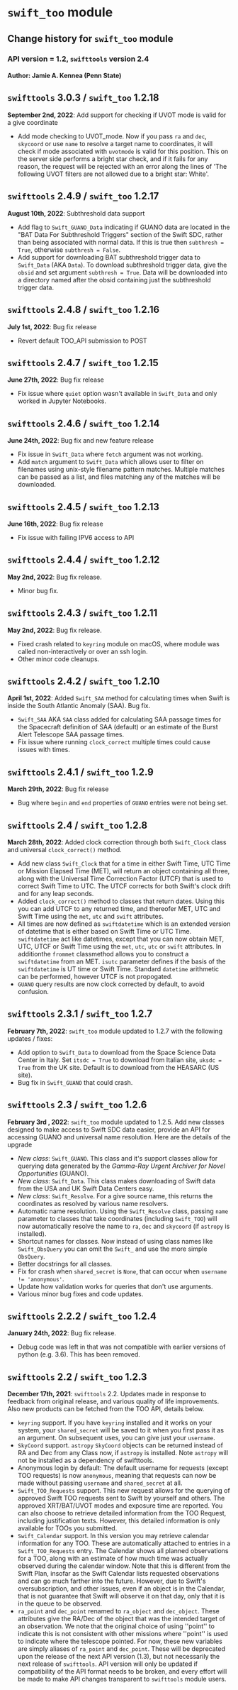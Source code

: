 # `swift_too` module

## Change history for `swift_too` module

### API version = 1.2, `swifttools` version 2.4

#### Author: Jamie A. Kennea (Penn State)

## `swifttools` 3.0.3 / `swift_too` 1.2.18

**September 2nd, 2022**: Add support for checking if UVOT mode is valid for a give coordinate

* Add mode checking to UVOT_mode. Now if you pass `ra` and `dec`, `skycoord` or use `name` to resolve a target name to coordinates, it will check if mode associated with `uvotmode` is valid for this position. This on the server side performs a bright star check, and if it fails for any reason, the request will be rejected with an error along the lines of 'The following UVOT filters are not allowed due to a bright star: White'.

## `swifttools` 2.4.9 / `swift_too` 1.2.17

**August 10th, 2022**: Subthreshold data support

* Add flag to `Swift_GUANO_Data` indicating if GUANO data are located in the "BAT Data For Subthreshold Triggers" section of the Swift SDC, rather than being associated with normal data. If this is true then `subthresh = True`, otherwise `subthresh = False`.
* Add support for downloading BAT subthreshold trigger data to `Swift_Data` (AKA `Data`). To download subthreshold trigger data, give the `obsid` and set argument `subthresh = True`. Data will be downloaded into a directory named after the obsid containing just the subthreshold trigger data.

## `swifttools` 2.4.8 / `swift_too` 1.2.16

**July 1st, 2022**: Bug fix release

* Revert default TOO_API submission to POST

## `swifttools` 2.4.7 / `swift_too` 1.2.15

**June 27th, 2022**: Bug fix release

* Fix issue where `quiet` option wasn't available in `Swift_Data` and only worked in Jupyter Notebooks.

## `swifttools` 2.4.6 / `swift_too` 1.2.14

**June 24th, 2022**: Bug fix and new feature release

* Fix issue in `Swift_Data` where `fetch` argument was not working.
* Add `match` argument to `Swift_Data` which allows user to filter on filenames using unix-style filename pattern matches. Multiple matches can be passed as a list, and files matching any of the matches will be downloaded.

## `swifttools` 2.4.5 / `swift_too` 1.2.13

**June 16th, 2022**: Bug fix release

* Fix issue with failing IPV6 access to API

## `swifttools` 2.4.4 / `swift_too` 1.2.12

**May 2nd, 2022**: Bug fix release.

* Minor bug fix.

## `swifttools` 2.4.3 / `swift_too` 1.2.11

**May 2nd, 2022**: Bug fix release.

* Fixed crash related to `keyring` module on macOS, where module was called non-interactively or over an ssh login.
* Other minor code cleanups.

## `swifttools` 2.4.2 / `swift_too` 1.2.10

**April 1st, 2022**: Added `Swift_SAA` method for calculating times when Swift is inside the South Atlantic Anomaly (SAA). Bug fix.

* `Swift_SAA` AKA `SAA` class added for calculating SAA passage times for the Spacecraft definition of SAA (default) or an estimate of the Burst Alert Telescope SAA passage times.
* Fix issue where running `clock_correct` multiple times could cause issues with times.

## `swifttools` 2.4.1 / `swift_too` 1.2.9

**March 29th, 2022**: Bug fix release

* Bug where `begin` and `end` properties of `GUANO` entries were not being set.

## `swifttools` 2.4 / `swift_too` 1.2.8

**March 28th, 2022**: Added clock correction through both `Swift_Clock` class and universal `clock_correct()` method.

* Add new class `Swift_Clock` that for a time in either Swift Time, UTC Time or Mission Elapsed Time (MET), will return an object containing all three, along with the Universal Time Correction Factor (UTCF) that is used to correct Swift Time to UTC. The UTCF corrects for both Swift's clock drift and for any leap seconds.
* Added `clock_correct()` method to classes that return dates. Using this you can add UTCF to any returned time, and thereofer MET, UTC and Swift Time using the `met`, `utc` and `swift` attributes.
* All times are now defined as `swiftdatetime` which is an extended version of datetime that is either based on Swift Time or UTC Time. `swiftdatetime` act like datetimes, except that you can now obtain MET, UTC, UTCF or Swift Time using the `met`, `utc`, `utc` or `swift` attributes. In additionthe `frommet` classmethod allows you to construct a `swiftdatetime` from an MET. `isutc` parameter defines if the basis of the `swiftdatetime` is UT time or Swift Time. Standard `datetime` arithmetic can be performed, however UTCF is not propogated.
* `GUANO` query results are now clock corrected by default, to avoid confusion.

## `swifttools` 2.3.1 / `swift_too` 1.2.7

**February 7th, 2022**: `swift_too` module updated to 1.2.7 with the following updates / fixes:

* Add option to `Swift_Data` to download from the Space Science Data Center in Italy. Set `itsdc = True` to download from Italian site, `uksdc = True` from the UK site. Default is to download from the HEASARC (US site).
* Bug fix in `Swift_GUANO` that could crash.

## `swifttools` 2.3 / `swift_too` 1.2.6

**February 3rd , 2022**: `swift_too` module updated to 1.2.5. Add new classes designed to make access to Swift SDC data easier, provide an API for accessing GUANO and universal name resolution. Here are the details of the upgrade

* *New class*: `Swift_GUANO`. This class and it's support classes allow for querying data generated by the *Gamma-Ray Urgent Archiver for Novel Opportunities* (GUANO).
* *New class*: `Swift_Data`. This class makes downloading of Swift data from the USA and UK Swift Data Centers easy.
* *New class*: `Swift_Resolve`. For a give source name, this returns the coordinates as resolved by various name resolvers.
* Automatic name resolution. Using the `Swift_Resolve` class, passing `name` parameter to classes that take coordinates (including `Swift_TOO`) will now automatically resolve the name to `ra`, `dec` and `skycoord` (if `astropy` is installed).
* Shortcut names for classes. Now instead of using class names like `Swift_ObsQuery` you can omit the `Swift_` and use the more simple `ObsQuery`.
* Better docstrings for all classes.
* Fix for crash when `shared_secret` is `None`, that can occur when `username != 'anonymous'`.
* Update how validation works for queries that don't use arguments.
* Various minor bug fixes and code updates.

## `swifttools` 2.2.2 / `swift_too` 1.2.4

**January 24th, 2022**: Bug fix release.

* Debug code was left in that was not compatible with earlier versions of python (e.g. 3.6). This has been removed.

## `swifttools` 2.2 / `swift_too` 1.2.3

**December 17th, 2021**: `swifttools` 2.2. Updates made in response to feedback from original release, and various quality of life improvements. Also new products can be fetched from the TOO API, details below.

* `keyring` support. If you have `keyring` installed and it works on your system, your `shared_secret` will be saved to it when you first pass it as an argument. On subsequent uses, you can give just your `username`.
* `SkyCoord` support. `astropy` `SkyCoord` objects can be returned instead of RA and Dec from any Class now, if `astropy` is installed. Note `astropy` will not be installed as a dependency of swifttools.
* Anonymous login by default: The default username for requests (except TOO requests) is now `anonymous`, meaning that requests can now be made without passing `username` and `shared_secret` at all.
* `Swift_TOO_Requests` support. This new request allows for the querying of approved Swift TOO requests sent to Swift by yourself and others. The approved XRT/BAT/UVOT modes and exposure time are reported. You can also choose to retrieve detailed information from the TOO Request, including justification texts. However, this detailed information is only available for TOOs you submitted.
* `Swift_Calendar` support. In this version you may retrieve calendar information for any TOO. These are automatically attached to entries in a `Swift_TOO_Requests` entry. The Calendar shows all planned observations for a TOO, along with an estimate of how much time was actually observed during the calendar window. Note that this is different from the Swift Plan, insofar as the Swift Calendar lists requested observations and can go much farther into the future. However, due to Swift's oversubscription, and other issues, even if an object is in the Calendar, that is not guarantee that Swift will observe it on that day, only that it is in the queue to be observed.
* `ra_point` and `dec_point` renamed to `ra_object` and `dec_object`. These attributes give the RA/Dec of the object that was the intended target of an observation. We note that the original choice of using ''point'' to indicate this is not consistent with other missions where ''point'' is used to indicate where the telescope pointed. For now, these new variables are simply aliases of `ra_point` and `dec_point`. These will be deprecated upon the release of the next API version (1.3), but not necessarily the next release of `swifttools`. API version will only be updated if compatibility of the API format needs to be broken, and every effort will be made to make API changes transparent to `swifttools` module users.
